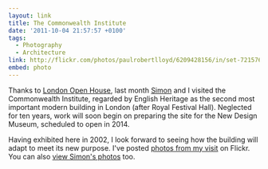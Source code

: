 ```yaml
---
layout: link
title: The Commonwealth Institute
date: '2011-10-04 21:57:57 +0100'
tags:
  - Photography
  - Architecture
link: http://flickr.com/photos/paulrobertlloyd/6209428156/in/set-72157627812094542
embed: photo
---
```

Thanks to [London Open House][1], last month [Simon][2] and I visited the Commonwealth Institute, regarded by English Heritage as the second most important modern building in London (after Royal Festival Hall). Neglected for ten years, work will soon begin on preparing the site for the New Design Museum, scheduled to open in 2014.

Having exhibited here in 2002, I look forward to seeing how the building will adapt to meet its new purpose. I've posted [photos from my visit][3] on Flickr. You can also [view Simon's photos][4] too.

[1]: http://www.londonopenhouse.org/
[2]: http://riseofthemonkeys.co.uk/
[3]: http://www.flickr.com/photos/paulrobertlloyd/sets/72157627812094542/
[4]: http://www.flickr.com/photos/rocky1980/sets/72157627686115321/